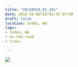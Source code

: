 ```yaml
---
title: "20160918_01_101"
date: 2016-10-06T10:02:42-07:00
draft: false
location: Index, WA
tags:
- Index, WA
- on-the-road
- trees

---
```

![](https://d17enza3bfujl8.cloudfront.net/20160918_01_101.jpg)
